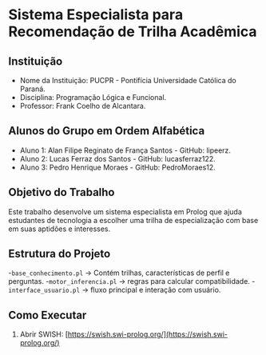 # Sistema Especialista para Recomendação de Trilha Acadêmica

## Instituição 
- Nome da Instituição: PUCPR - Pontifícia Universidade Católica do Paraná.
- Disciplina: Programação Lógica e Funcional.
- Professor: Frank Coelho de Alcantara.

## Alunos do Grupo em Ordem Alfabética
- Aluno 1: Alan Filipe Reginato de França Santos - GitHub: lipeerz.
- Aluno 2: Lucas Ferraz dos Santos - GitHub: lucasferraz122.
- Aluno 3: Pedro Henrique Moraes - GitHub: PedroMoraes12.

## Objetivo do Trabalho

Este trabalho desenvolve um sistema especialista em Prolog que ajuda estudantes de tecnologia a escolher uma trilha de especialização com base em suas aptidões e interesses.

## Estrutura do Projeto
-`base_conhecimento.pl` → Contém trilhas, características de perfil e perguntas.
-`motor_inferencia.pl` → regras para calcular compatibilidade.
-`interface_usuario.pl` → fluxo principal e interação com usuário.

## Como Executar

1. Abrir SWISH: [https://swish.swi-prolog.org/](https://swish.swi-prolog.org/) 
